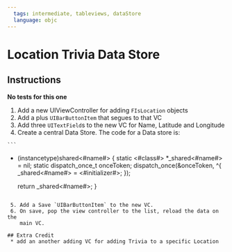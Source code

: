 ```yaml
---
  tags: intermediate, tableviews, dataStore
  language: objc
---
```


# Location Trivia Data Store

## Instructions

  **No tests for this one**

  1. Add a new UIViewController for adding `FIsLocation` objects
  2. Add a plus `UIBarButtonItem` that segues to that VC
  3. Add three `UITextField`s to the new VC for Name, Latitude and Longitude
  4. Create a central Data Store. The code for a Data store is:

    ```
  + (instancetype)shared<#name#> {
    static <#class#> *_shared<#name#> = nil;
    static dispatch_once_t onceToken;
    dispatch_once(&onceToken, ^{
        _shared<#name#> = <#initializer#>;
    });

    return _shared<#name#>;
    }
   ```

    5. Add a Save `UIBarButtonItem` to the new VC.
    6. On save, pop the view controller to the list, reload the data on the
       main VC.
    
## Extra Credit
    * add an another adding VC for adding Trivia to a specific Location
